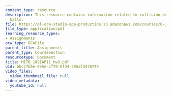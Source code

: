 ```yaml
---
content_type: resource
description: This resource contains information related to collision detection of
  balls.
file: https://ol-ocw-studio-app-production.s3.amazonaws.com/courses/6-189-a-gentle-introduction-to-programming-using-python-january-iap-2011/bbc27b6e4e5ecf700f34295afd476749_MIT6_189IAP11_hw3.pdf
file_type: application/pdf
learning_resource_types:
- Assignments
ocw_type: OCWFile
parent_title: Assignments
parent_type: CourseSection
resourcetype: Document
title: MIT6_189IAP11_hw3.pdf
uid: bbc27b6e-4e5e-cf70-0f34-295afd476749
video_files:
  video_thumbnail_file: null
video_metadata:
  youtube_id: null
---
```

